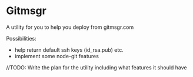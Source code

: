 Gitmsgr
====

A utility for you to help you deploy from gitmsgr.com


Possibilities:

- help return default ssh keys (id_rsa.pub) etc. 
- implement some node-git features

//TODO: Write the plan for the utility including what features it should have

